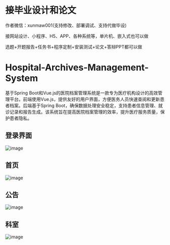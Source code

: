 # 接毕业设计和论文
作者微信：xunmaw001(支持修改、部署调试、支持代做毕设)

接网站设计、小程序、H5、APP、各种系统等，单片机、嵌入式也可以做

选题+开题报告+任务书+程序定制+安装测试+论文+答辩PPT都可以做
# Hospital-Archives-Management-System
基于Spring Boot和Vue.js的医院档案管理系统是一款专为医疗机构设计的高效管理平台。前端使用Vue.js，提供友好的用户界面，方便医务人员快速查阅和更新患者档案。后端基于Spring Boot，确保数据处理安全稳定，支持患者信息管理、就诊记录和报告生成。该系统旨在提高医院档案管理的效率，提升医疗服务质量，保护患者隐私。
## 登录界面
![image](https://github.com/user-attachments/assets/e182a808-e1f4-47c0-9029-07e4a6ba076a)
## 首页
![image](https://github.com/user-attachments/assets/f3ea67de-a99f-4d6a-8986-6f79893bb3eb)
## 公告
![image](https://github.com/user-attachments/assets/ee3cc9c7-ea9a-4298-842b-7d2b620ecd8a)
## 科室
![image](https://github.com/user-attachments/assets/764c7891-f2e2-425b-920c-3ce7309db23d)
